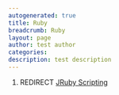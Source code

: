 ```yaml
---
autogenerated: true
title: Ruby
breadcrumb: Ruby
layout: page
author: test author
categories: 
description: test description
---
```


1.  REDIRECT [JRuby Scripting](JRuby_Scripting "wikilink")
